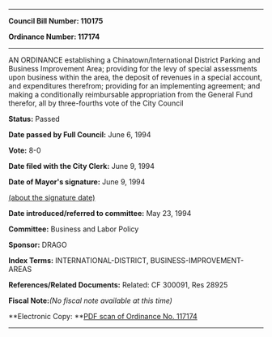 

********

**Council Bill Number: 110175**
   
**Ordinance Number: 117174**
********

 AN ORDINANCE establishing a Chinatown/International District Parking and Business Improvement Area; providing for the levy of special assessments upon business within the area, the deposit of revenues in a special account, and expenditures therefrom; providing for an implementing agreement; and making a conditionally reimbursable appropriation from the General Fund therefor, all by three-fourths vote of the City Council

**Status:** Passed
   
**Date passed by Full Council:** June 6, 1994
   
**Vote:** 8-0
   
**Date filed with the City Clerk:** June 9, 1994
   
**Date of Mayor's signature:** June 9, 1994
   
[(about the signature date)](/~public/approvaldate.htm)
   
   
   
**Date introduced/referred to committee:** May 23, 1994
   
**Committee:** Business and Labor Policy
   
**Sponsor:** DRAGO
   
   
**Index Terms:** INTERNATIONAL-DISTRICT, BUSINESS-IMPROVEMENT-AREAS

**References/Related Documents:** Related: CF 300091, Res 28925

**Fiscal Note:**_(No fiscal note available at this time)_

**Electronic Copy: **[PDF scan of Ordinance No. 117174](/~archives/Ordinances/Ord_117174.pdf)

********

